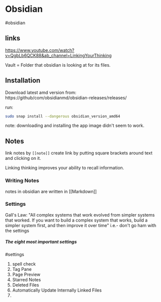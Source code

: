 # Obsidian
#obsidian
## links
https://www.youtube.com/watch?v=QgbLb6QCK88&ab_channel=LinkingYourThinking

Vault = Folder that obsidian is looking at for its files. 

## Installation
Download latest amd version from: https://github/com/obsidianmd/obsidian-releases/releases/

run:
```bash
sudo snap install --dangerous obsidian_version_amd64
```
note: downloading and installing the app image didn't seem to work.

## Notes
link notes by ```[[note]]```
create link by putting square brackets around text and clicking on it. 

Linking thinking improves your ability to recall information.

### Writing Notes
notes in obsidian are written in [[Markdown]]

### Settings
Gall's Law: "All complex systems that work evolved from simpler systems that worked. If you want to build a complex system that works, build a simpler system first, and then improve it over time"
i.e.- don't go ham with the settings

##### The eight most important settings
#settings
1. spell check
2. Tag Pane
3. Page Preview
4. Starred Notes
5. Deleted Files
6. Automatically Update Internally Linked Files
7. 